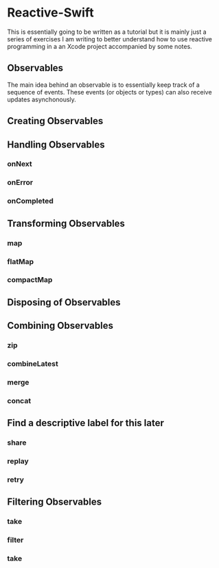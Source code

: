 # Reactive-Swift

This is essentially going to be written as a tutorial but it is mainly just a series of exercises I am writing to
better understand how to use reactive programming in a an Xcode project accompanied by some notes.

## Observables
The main idea behind an observable is to essentially keep track of a sequence of events. These events (or objects or types)
can also receive updates asynchonously. 


## Creating Observables


## Handling Observables
### onNext


### onError


### onCompleted


## Transforming Observables
### map


### flatMap


### compactMap


## Disposing of Observables


## Combining Observables
### zip


### combineLatest


### merge


### concat


## Find a descriptive label for this later

### share


### replay


### retry


## Filtering Observables

### take


### filter

### take



